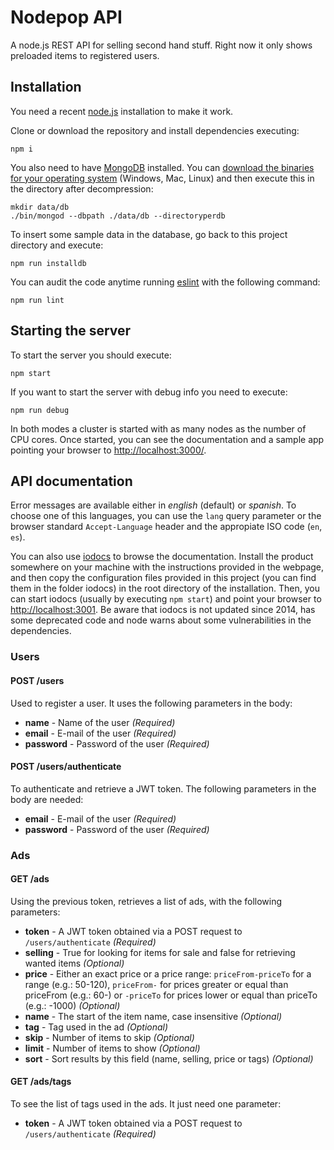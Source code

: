 # Nodepop API

A node.js REST API for selling second hand stuff. Right now it only shows preloaded items to registered users.

## Installation

You need a recent [node.js](https://nodejs.org/) installation to make it work. 

Clone or download the repository and install dependencies executing:

```shell
npm i
```

You also need to have [MongoDB](https://www.mongodb.com/) installed. You can [download the binaries for your operating system](https://www.mongodb.com/download-center?jmp=homepage#community) (Windows, Mac, Linux) and then execute this in the directory after decompression:

```shell
mkdir data/db
./bin/mongod --dbpath ./data/db --directoryperdb
```

To insert some sample data in the database, go back to this project directory and execute:

```shell
npm run installdb
```

You can audit the code anytime running [eslint](https://eslint.org/) with the following command:

```shell
npm run lint
```

## Starting the server

To start the server you should execute:

```shell
npm start
```

If you want to start the server with debug info you need to execute:

```shell
npm run debug
```

In both modes a cluster is started with as many nodes as the number of CPU cores. Once started, you can see the documentation and a sample app pointing your browser to [http://localhost:3000/](http://localhost:3000/).

## API documentation

Error messages are available either in *english* (default) or *spanish*. To choose one of this languages, you can use the `lang` query parameter or the browser standard `Accept-Language` header and the appropiate ISO code (`en`, `es`).

You can also use [iodocs](https://github.com/mashery/iodocs) to browse the documentation. Install the product somewhere on your machine with the instructions provided in the webpage, and then copy the configuration files provided in this project (you can find them in the folder iodocs) in the root directory of the installation. Then, you can start iodocs (usually by executing `npm start`) and point your browser to [http://localhost:3001](http://localhost:3001). Be aware that iodocs is not updated since 2014, has some deprecated code and node warns about some vulnerabilities in the dependencies.

### Users

#### POST /users

Used to register a user. It uses the following parameters in the body:

* **name** - Name of the user *(Required)*
* **email** - E-mail of the user *(Required)*
* **password** - Password of the user *(Required)*

#### POST /users/authenticate

To authenticate and retrieve a JWT token. The following parameters in the body are needed:

* **email** - E-mail of the user *(Required)*
* **password** - Password of the user *(Required)*

### Ads

#### GET /ads

Using the previous token, retrieves a list of ads, with the following parameters:

* **token** - A JWT token obtained via a POST request to `/users/authenticate` *(Required)*
* **selling** - True for looking for items for sale and false for retrieving wanted items *(Optional)*
* **price** - Either an exact price or a price range: `priceFrom-priceTo` for a range (e.g.: 50-120), `priceFrom-` for prices greater or equal than priceFrom (e.g.: 60-) or `-priceTo` for prices lower or equal than priceTo (e.g.: -1000) *(Optional)*
* **name** - The start of the item name, case insensitive *(Optional)*
* **tag** - Tag used in the ad *(Optional)*
* **skip** - Number of items to skip *(Optional)*
* **limit** - Number of items to show *(Optional)*
* **sort** - Sort results by this field (name, selling, price or tags) *(Optional)*

#### GET /ads/tags

To see the list of tags used in the ads. It just need one parameter:

* **token** - A JWT token obtained via a POST request to `/users/authenticate` *(Required)*
